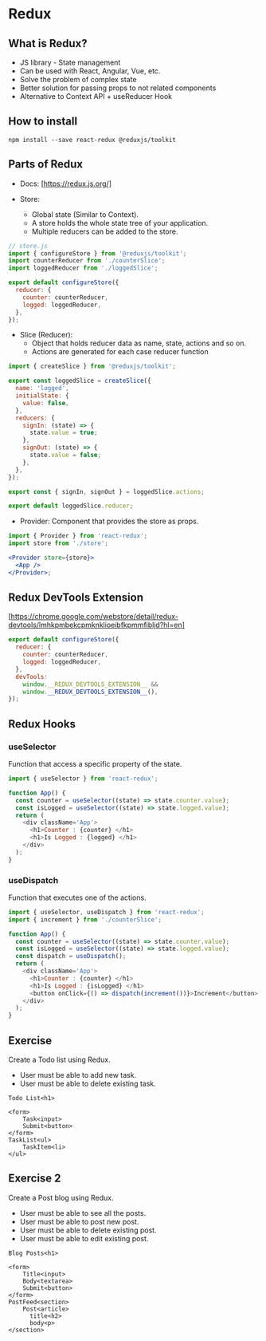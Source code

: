 # Redux

## What is Redux?

- JS library - State management
- Can be used with React, Angular, Vue, etc.
- Solve the problem of complex state
- Better solution for passing props to not related components
- Alternative to Context API + useReducer Hook

## How to install

```
npm install --save react-redux @reduxjs/toolkit
```

## Parts of Redux

- Docs: [https://redux.js.org/]

- Store:
  - Global state (Similar to Context).
  - A store holds the whole state tree of your application.
  - Multiple reducers can be added to the store.

```js
// store.js
import { configureStore } from '@reduxjs/toolkit';
import counterReducer from './counterSlice';
import loggedReducer from './loggedSlice';

export default configureStore({
  reducer: {
    counter: counterReducer,
    logged: loggedReducer,
  },
});
```

- Slice (Reducer):
  - Object that holds reducer data as name, state, actions and so on.
  - Actions are generated for each case reducer function

```js
import { createSlice } from '@reduxjs/toolkit';

export const loggedSlice = createSlice({
  name: 'logged',
  initialState: {
    value: false,
  },
  reducers: {
    signIn: (state) => {
      state.value = true;
    },
    signOut: (state) => {
      state.value = false;
    },
  },
});

export const { signIn, signOut } = loggedSlice.actions;

export default loggedSlice.reducer;
```

- Provider: Component that provides the store as props.

```jsx
import { Provider } from 'react-redux';
import store from './store';

<Provider store={store}>
  <App />
</Provider>;
```

## Redux DevTools Extension

[https://chrome.google.com/webstore/detail/redux-devtools/lmhkpmbekcpmknklioeibfkpmmfibljd?hl=en]

```js
export default configureStore({
  reducer: {
    counter: counterReducer,
    logged: loggedReducer,
  },
  devTools:
    window.__REDUX_DEVTOOLS_EXTENSION__ &&
    window.__REDUX_DEVTOOLS_EXTENSION__(),
});
```

## Redux Hooks

### useSelector

Function that access a specific property of the state.

```js
import { useSelector } from 'react-redux';

function App() {
  const counter = useSelector((state) => state.counter.value);
  const isLogged = useSelector((state) => state.logged.value);
  return (
    <div className='App'>
      <h1>Counter : {counter} </h1>
      <h1>Is Logged : {logged} </h1>
    </div>
  );
}
```

### useDispatch

Function that executes one of the actions.

```js
import { useSelector, useDispatch } from 'react-redux';
import { increment } from './counterSlice';

function App() {
  const counter = useSelector((state) => state.counter.value);
  const isLogged = useSelector((state) => state.logged.value);
  const dispatch = useDispatch();
  return (
    <div className='App'>
      <h1>Counter : {counter} </h1>
      <h1>Is Logged : {isLogged} </h1>
      <button onClick={() => dispatch(increment())}>Increment</button>
    </div>
  );
}
```

## Exercise

Create a Todo list using Redux.

- User must be able to add new task.
- User must be able to delete existing task.

```
Todo List<h1>

<form>
    Task<input>
    Submit<button>
</form>
TaskList<ul>
    TaskItem<li>
</ul>
```

## Exercise 2

Create a Post blog using Redux.

- User must be able to see all the posts.
- User must be able to post new post.
- User must be able to delete existing post.
- User must be able to edit existing post.

```
Blog Posts<h1>

<form>
    Title<input>
    Body<textarea>
    Submit<button>
</form>
PostFeed<section>
    Post<article>
      title<h2>
      body<p>
</section>
```
